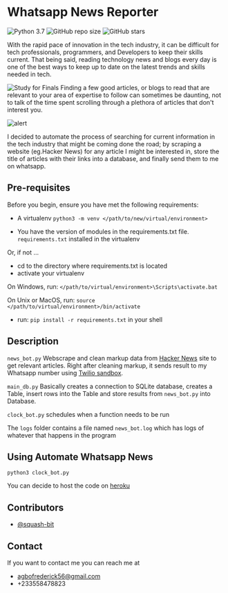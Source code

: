 # Whatsapp News Reporter

<!--- These are examples. See https://shields.io for others or to customize this set of shields. You might want to include dependencies, project status and licence info here --->
![Python 3.7](https://img.shields.io/badge/Made_With-Python_3.7-green?style=for-the-badge&logo=appveyor)
![GitHub repo size](https://img.shields.io/github/repo-size/squash-bit/Automate-Whatsapp-News)
![GitHub stars](https://img.shields.io/github/stars/squash-bit/Automate-Whatsapp-News?style=social)


With the rapid pace of innovation in the tech industry, it can be difficult for tech professionals, programmers, and Developers to keep their skills current. That being said, reading technology news and blogs every day is one of the best ways to keep up to date on the latest trends and skills needed in tech.

<!--- Add image --->
![Study for Finals](https://github.com/squash-bit/Automate-Whatsapp-News/Assets/Studying-for-finals.jpeg?raw=true)
Finding a few good articles, or blogs to read that are relevant to your area of expertise to follow can sometimes be daunting, not to talk of the time spent scrolling through a plethora of articles that don't interest you.
<!--- Add image --->

![alert](https://github.com/squash-bit/Automate-Whatsapp-News/Assets/bun-alert.png?raw=true)

I decided to automate the process of searching for current information in the tech industry that might be coming done the road; by scraping a website (eg.Hacker News) for any article I might be interested in, store the title of articles with their links into a database, and finally send them to me on whatsapp.


## Pre-requisites

Before you begin, ensure you have met the following requirements:
<!--- These are just example requirements. Add, duplicate or remove as required --->
* A virtualenv
```python3 -m venv </path/to/new/virtual/environment>```

* You have the version of modules in the requirements.txt file. `requirements.txt` installed in the virtualenv

Or, if not ...

* cd to the directory where requirements.txt is located
* activate your virtualenv

On Windows, run:
```</path/to/virtual/environment>\Scripts\activate.bat```

On Unix or MacOS, run:
```source </path/to/virtual/environment>/bin/activate```

* run: `pip install -r requirements.txt` in your shell


## Description

`news_bot.py` Webscrape and clean markup data from [Hacker News](https://news.ycombinator.com/news) site to get relevant articles. Right after cleaning markup, it sends result to my Whatsapp number using [Twilio sandbox](https://www.twilio.com/).

`main_db.py` Basically creates a connection to SQLite database, creates a Table, insert rows into the Table and store results from `news_bot.py` into Database.

`clock_bot.py` schedules when a function needs to be run

The `logs` folder contains a file named `news_bot.log` which has logs of whatever that happens in the program


## Using Automate Whatsapp News

```
python3 clock_bot.py
```

<!--- Add image showing program runs in session--->
<!-- ![program screenshots](https://github.com/squash-bit/Automate-Whatsapp-News/Assets/screenshots.jpeg?raw=true)-->

You can decide to host the code on [heroku](https://www.heroku.com/)


## Contributors

* [@squash-bit](https://github.com/squash-bit)


## Contact

If you want to contact me you can reach me at
* agbofrederick56@gmail.com
* +233558478823

